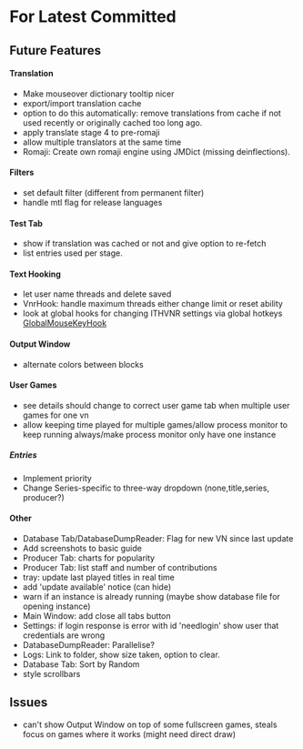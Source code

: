 ﻿# For Latest Committed
## Future Features  
#### Translation
- Make mouseover dictionary tooltip nicer
- export/import translation cache
- option to do this automatically: remove translations from cache if not used recently or originally cached too long ago.
- apply translate stage 4 to pre-romaji
- allow multiple translators at the same time
- Romaji: Create own romaji engine using JMDict (missing deinflections).
#### Filters
- set default filter (different from permanent filter)
- handle mtl flag for release languages
#### Test Tab
- show if translation was cached or not and give option to re-fetch
- list entries used per stage.
#### Text Hooking
- let user name threads and delete saved
- VnrHook: handle maximum threads either change limit or reset ability
- look at global hooks for changing ITHVNR settings via global hotkeys [GlobalMouseKeyHook](https://github.com/gmamaladze/globalmousekeyhook)
#### Output Window
- alternate colors between blocks
#### User Games
- see details should change to correct user game tab when multiple user games for one vn
- allow keeping time played for multiple games/allow process monitor to keep running always/make process monitor only have one instance
##### Entries
- Implement priority
- Change Series-specific to three-way dropdown (none,title,series, producer?)
#### Other
- Database Tab/DatabaseDumpReader: Flag for new VN since last update
- Add screenshots to basic guide
- Producer Tab: charts for popularity
- Producer Tab: list staff and number of contributions
- tray: update last played titles in real time
- add 'update available' notice (can hide)
- warn if an instance is already running (maybe show database file for opening instance) 
- Main Window: add close all tabs button
- Settings: if login response is error with id 'needlogin' show user that credentials are wrong
- DatabaseDumpReader: Parallelise?
- Logs: Link to folder, show size taken, option to clear.
- Database Tab: Sort by Random
- style scrollbars

## Issues  
- can't show Output Window on top of some fullscreen games, steals focus on games where it works (might need direct draw)
